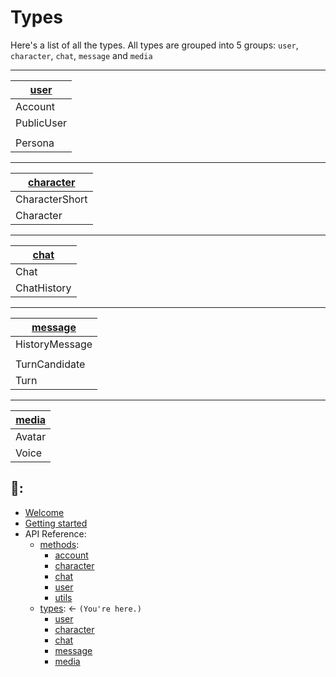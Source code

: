 # Types 

Here's a list of all the types. All types are grouped into 5 groups: `user`, `character`, `chat`, `message` and `media`

---

| [**user**](https://github.com/Xtr4F/PyCharacterAI/blob/main/docs/api_reference/types/user.md) |
|---|
| Account |
| PublicUser |
|   |
| Persona |


---

| [**character**](https://github.com/Xtr4F/PyCharacterAI/blob/main/docs/api_reference/types/character.md) |
| --- |
| CharacterShort |
| Character |

---

| [**chat**](https://github.com/Xtr4F/PyCharacterAI/blob/main/docs/api_reference/types/chat.md) |
| --- |
| Chat |
| ChatHistory |


---

| [**message**](https://github.com/Xtr4F/PyCharacterAI/blob/main/docs/api_reference/types/message.md) |
| --- |
| HistoryMessage |
| |
| TurnCandidate |
| Turn |

---

| [**media**](https://github.com/Xtr4F/PyCharacterAI/blob/main/docs/api_reference/types/media.md) |
| --- |
| Avatar |
| Voice |


## 📖:
- [Welcome](https://github.com/Xtr4F/PyCharacterAI/blob/main/docs/welcome.md)
- [Getting started](https://github.com/Xtr4F/PyCharacterAI/blob/main/docs/getting_started.md)
- API Reference:
  - [methods](https://github.com/Xtr4F/PyCharacterAI/blob/main/docs/api_reference/methods.md):
    - [account](https://github.com/Xtr4F/PyCharacterAI/blob/main/docs/api_reference/methods/account.md)
    - [character](https://github.com/Xtr4F/PyCharacterAI/blob/main/docs/api_reference/methods/character.md)
    - [chat](https://github.com/Xtr4F/PyCharacterAI/blob/main/docs/api_reference/methods/chat.md)
    - [user](https://github.com/Xtr4F/PyCharacterAI/blob/main/docs/api_reference/methods/user.md)
    - [utils](https://github.com/Xtr4F/PyCharacterAI/blob/main/docs/api_reference/methods/utils.md)
  - [types](https://github.com/Xtr4F/PyCharacterAI/blob/main/docs/api_reference/types.md): <- `(You're here.)`
    - [user](https://github.com/Xtr4F/PyCharacterAI/blob/main/docs/api_reference/types/user.md)
    - [character](https://github.com/Xtr4F/PyCharacterAI/blob/main/docs/api_reference/types/character.md)
    - [chat](https://github.com/Xtr4F/PyCharacterAI/blob/main/docs/api_reference/types/chat.md)
    - [message](https://github.com/Xtr4F/PyCharacterAI/blob/main/docs/api_reference/types/message.md)
    - [media](https://github.com/Xtr4F/PyCharacterAI/blob/main/docs/api_reference/types/media.md)
